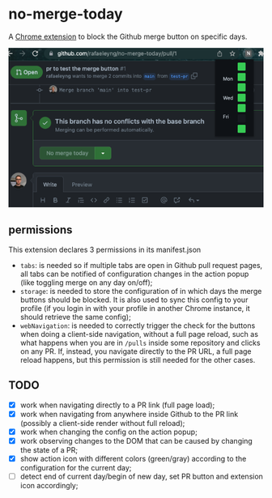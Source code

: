 # no-merge-today

A [Chrome extension](https://chrome.google.com/webstore/detail/no-merge-today/iikbekjkpkkbfbaalmdaidjaenjjmlpd) to block the Github merge button on specific days.

![screenshot](screenshot.png)

## permissions

This extension declares 3 permissions in its manifest.json
- `tabs`: is needed so if multiple tabs are open in Github pull request pages, all tabs can be notified of configuration changes in the action popup (like toggling merge on any day on/off);
- `storage`: is needed to store the configuration of in which days the merge buttons should be blocked. It is also used to sync this config to your profile (if you login in with your profile in another Chrome instance, it should retrieve the same config);
- `webNavigation`: is needed to correctly trigger the check for the buttons when doing a client-side navigation, without a full page reload, such as what happens when you are in `/pulls` inside some repository and clicks on any PR. If, instead, you navigate directly to the PR URL, a full page reload happens, but this permission is still needed for the other cases.

## TODO

- [X] work when navigating directly to a PR link (full page load);
- [X] work when navigating from anywhere inside Github to the PR link (possibly a client-side render without full reload);
- [X] work when changing the config on the action popup;
- [X] work observing changes to the DOM that can be caused by changing the state of a PR;
- [X] show action icon with different colors (green/gray) according to the configuration for the current day;
- [ ] detect end of current day/begin of new day, set PR button and extension icon accordingly;

